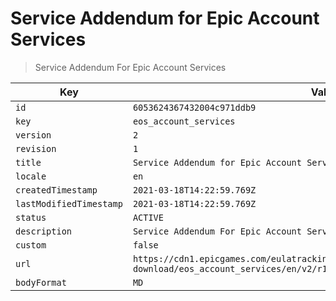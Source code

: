 # Service Addendum for Epic Account Services

> Service Addendum For Epic Account Services

| Key | Value |
| --- | ----- |
| `id` | `6053624367432004c971ddb9` |
| `key` | `eos_account_services` |
| `version` | `2` |
| `revision` | `1` |
| `title` | `Service Addendum for Epic Account Services` |
| `locale` | `en` |
| `createdTimestamp` | `2021-03-18T14:22:59.769Z` |
| `lastModifiedTimestamp` | `2021-03-18T14:22:59.769Z` |
| `status` | `ACTIVE` |
| `description` | `Service Addendum For Epic Account Services` |
| `custom` | `false` |
| `url` | `https://cdn1.epicgames.com/eulatracking-download/eos_account_services/en/v2/r1/96c2f3001a5f3251ddeea0f4b6965a09.pdf` |
| `bodyFormat` | `MD` |
